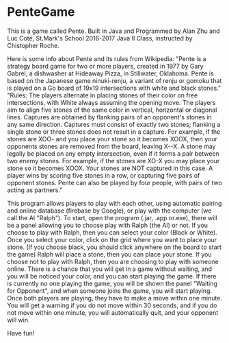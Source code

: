 # PenteGame
This is a game called Pente. Built in Java and Programmed by Alan Zhu and Luc Coté, St.Mark's School 2016-2017 Java II Class, instructed by Chistopher Roche.

Here is some info about Pente and its rules from Wikipedia:
    "Pente is a strategy board game for two or more players, created in 1977 by Gary Gabrel, a dishwasher at Hideaway Pizza, in Stillwater,  Oklahoma. Pente is based on the Japanese game ninuki-renju, a variant of renju or gomoku that is played on a Go board of 19x19 intersections with white and black stones."
    "Rules: The players alternate in placing stones of their color on free intersections, with White always assuming the opening move. The players aim to align five stones of the same color in vertical, horizontal or diagonal lines. Captures are obtained by flanking pairs of an opponent's stones in any same direction. Captures must consist of exactly two stones; flanking a single stone or three stones does not result in a capture. For example, if the stones are XOO- and you place your stone so it becomes XOOX, then your opponents stones are removed from the board, leaving X--X. A stone may legally be placed on any empty intersection, even if it forms a pair between two enemy stones. For example, if the stones are XO-X you may place your stone so it becomes XOOX. Your stones are NOT captured in this case. A player wins by scoring five stones in a row, or capturing five pairs of opponent stones. Pente can also be played by four people, with pairs of two acting as partners."

This program allows players to play with each other, using automatic pairing and online database (firebase by Google), or play with the computer (we call the AI "Ralph").
To start, open the program (.jar, .app or.exe), there will be a panel allowing you to choose play with Ralph (the AI) or not. 
If you choose to play with Ralph, then you can select your color (Black or White). Once you select your color, click on the grid where you want to place your stone. (If you choose black, you should click anywhere on the board to start the game) Ralph will place a stone, then you can place your stone.
If you choose not to play with Ralph, then you are choosing to play with someone online. There is a chance that you will get in a game without waiting, and you will be noticed your color, and you can start playing the game. If there is currently no one playing the game, you will be shown the panel "Waiting for Opponent", and when someone joins the game, you will start playing. Once both players are playing, they have to make a move within one minute. You will get a warning if you do not move within 30 seconds, and if you do not move within one minute, you will automatically quit, and your opponent will win.

Have fun!
